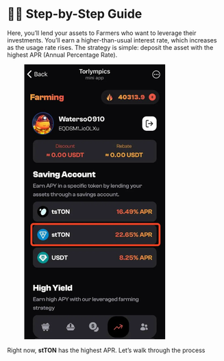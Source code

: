 # 🧑‍🏫 Step-by-Step Guide

Here, you’ll lend your assets to Farmers who want to leverage their investments. You’ll earn a higher-than-usual interest rate, which increases as the usage rate rises. The strategy is simple: deposit the asset with the highest APR (Annual Percentage Rate).

<figure><img src="../../.gitbook/assets/image (13).png" alt="" width="329"><figcaption></figcaption></figure>

Right now, **stTON** has the highest APR. Let’s walk through the process





